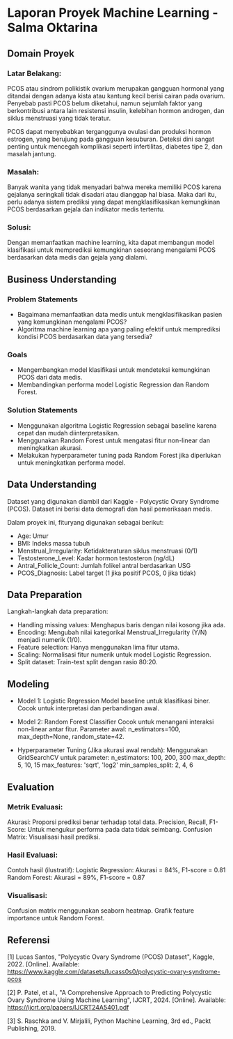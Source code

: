 # Laporan Proyek Machine Learning - Salma Oktarina
## Domain Proyek
### Latar Belakang:
PCOS atau sindrom polikistik ovarium merupakan gangguan hormonal yang ditandai dengan adanya kista atau kantung kecil berisi cairan pada ovarium. Penyebab pasti PCOS belum diketahui, namun sejumlah faktor yang berkontribusi antara lain resistensi insulin, kelebihan hormon androgen, dan siklus menstruasi yang tidak teratur.

PCOS dapat menyebabkan terganggunya ovulasi dan produksi hormon estrogen, yang berujung pada gangguan kesuburan. Deteksi dini sangat penting untuk mencegah komplikasi seperti infertilitas, diabetes tipe 2, dan masalah jantung.

### Masalah:
Banyak wanita yang tidak menyadari bahwa mereka memiliki PCOS karena gejalanya seringkali tidak disadari atau dianggap hal biasa. Maka dari itu, perlu adanya sistem prediksi yang dapat mengklasifikasikan kemungkinan PCOS berdasarkan gejala dan indikator medis tertentu.

### Solusi:
Dengan memanfaatkan machine learning, kita dapat membangun model klasifikasi untuk memprediksi kemungkinan seseorang mengalami PCOS berdasarkan data medis dan gejala yang dialami.

## Business Understanding
### Problem Statements
- Bagaimana memanfaatkan data medis untuk mengklasifikasikan pasien yang kemungkinan mengalami PCOS?
- Algoritma machine learning apa yang paling efektif untuk memprediksi kondisi PCOS berdasarkan data yang tersedia?

### Goals
- Mengembangkan model klasifikasi untuk mendeteksi kemungkinan PCOS dari data medis.
- Membandingkan performa model Logistic Regression dan Random Forest.

### Solution Statements
- Menggunakan algoritma Logistic Regression sebagai baseline karena cepat dan mudah diinterpretasikan.
- Menggunakan Random Forest untuk mengatasi fitur non-linear dan meningkatkan akurasi.
- Melakukan hyperparameter tuning pada Random Forest jika diperlukan untuk meningkatkan performa model.

## Data Understanding
Dataset yang digunakan diambil dari Kaggle - Polycystic Ovary Syndrome (PCOS). Dataset ini berisi data demografi dan hasil pemeriksaan medis. 

Dalam proyek ini, fituryang digunakan sebagai berikut:
- Age: Umur
- BMI: Indeks massa tubuh
- Menstrual_Irregularity: Ketidakteraturan siklus menstruasi (0/1)
- Testosterone_Level: Kadar hormon testosteron (ng/dL)
- Antral_Follicle_Count: Jumlah folikel antral berdasarkan USG
- PCOS_Diagnosis: Label target (1 jika positif PCOS, 0 jika tidak)

## Data Preparation
Langkah-langkah data preparation:
- Handling missing values: Menghapus baris dengan nilai kosong jika ada.
- Encoding: Mengubah nilai kategorikal Menstrual_Irregularity (Y/N) menjadi numerik (1/0).
- Feature selection: Hanya menggunakan lima fitur utama.
- Scaling: Normalisasi fitur numerik untuk model Logistic Regression.
- Split dataset: Train-test split dengan rasio 80:20.

## Modeling
- Model 1: Logistic Regression
Model baseline untuk klasifikasi biner.
Cocok untuk interpretasi dan perbandingan awal.

- Model 2: Random Forest Classifier
Cocok untuk menangani interaksi non-linear antar fitur.
Parameter awal: n_estimators=100, max_depth=None, random_state=42.

- Hyperparameter Tuning (Jika akurasi awal rendah):
Menggunakan GridSearchCV untuk parameter:
n_estimators: 100, 200, 300
max_depth: 5, 10, 15
max_features: 'sqrt', 'log2'
min_samples_split: 2, 4, 6

## Evaluation
### Metrik Evaluasi:
Akurasi: Proporsi prediksi benar terhadap total data.
Precision, Recall, F1-Score: Untuk mengukur performa pada data tidak seimbang.
Confusion Matrix: Visualisasi hasil prediksi.

### Hasil Evaluasi:
Contoh hasil (ilustratif):
Logistic Regression: Akurasi = 84%, F1-score = 0.81
Random Forest: Akurasi = 89%, F1-score = 0.87

### Visualisasi:
Confusion matrix menggunakan seaborn heatmap.
Grafik feature importance untuk Random Forest.

## Referensi
[1] Lucas Santos, "Polycystic Ovary Syndrome (PCOS) Dataset", Kaggle, 2022. [Online]. Available: https://www.kaggle.com/datasets/lucass0s0/polycystic-ovary-syndrome-pcos

[2] P. Patel, et al., "A Comprehensive Approach to Predicting Polycystic Ovary Syndrome Using Machine Learning", IJCRT, 2024. [Online]. Available: https://ijcrt.org/papers/IJCRT24A5401.pdf

[3] S. Raschka and V. Mirjalili, Python Machine Learning, 3rd ed., Packt Publishing, 2019.
